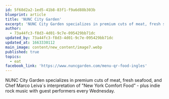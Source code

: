 ```yaml
---
id: 5f68d2a2-1ed5-41b8-83f1-f9a6d88b303b
blueprint: article
title: 'NUNC City Garden'
excerpt: 'NUNC City Garden specializes in premium cuts of meat, fresh seafood.'
author:
  - 73a44fc3-f8d3-4d01-9c7e-095429bb71dc
updated_by: 73a44fc3-f8d3-4d01-9c7e-095429bb71dc
updated_at: 1663330112
main_image: content/new_content/image7.webp
published: true
topics:
  - eat
facebook_link: 'https://www.nuncgarden.com/menu-qr-food-ingles'
---
```

NUNC City Garden specializes in premium cuts of meat, fresh seafood, and Chef Marco Leiva´s interpretation of "New York Comfort Food” - plus indie rock music with guest performers every Wednesday.